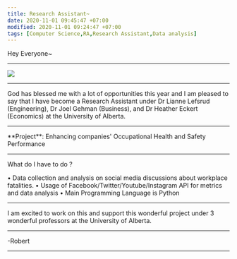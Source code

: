 ```yaml
---
title: Research Assistant~
date: 2020-11-01 09:45:47 +07:00
modified: 2020-11-01 09:24:47 +07:00
tags: [Computer Science,RA,Research Assistant,Data analysis]
---
```

Hey Everyone~
<hr>
<img src = "https://cdn.movember.com/uploads/network-profile/ffdf4201402dbe62891540d75f45d904-5bce1f1d4fe39-hero.png">

<hr>
God has blessed me with a lot of opportunities this year and I am pleased to say that I have become a Research Assistant under Dr Lianne Lefsrud (Engineering), Dr Joel Gehman (Business), and Dr Heather Eckert (Economics) at the University of Alberta.

<hr>
**Project**: Enhancing companies' Occupational Health and Safety Performance

<hr>
What do I have to do ?

• Data collection and analysis on social media discussions about workplace fatalities.
• Usage of Facebook/Twitter/Youtube/Instagram API for metrics and data analysis
• Main Programming Language is Python

<hr>

I am excited to work on this and support this wonderful project under 3 wonderful professors at the University of Alberta.

<hr>
-Robert
<hr> 

<div id="wpac-comment"></div>
<script type="text/javascript">
wpac_init = window.wpac_init || [];
wpac_init.push({widget: 'Comment', id: 26271});
(function() {
    if ('WIDGETPACK_LOADED' in window) return;
    WIDGETPACK_LOADED = true;
    var mc = document.createElement('script');
    mc.type = 'text/javascript';
    mc.async = true;
    mc.src = 'https://embed.widgetpack.com/widget.js';
    var s = document.getElementsByTagName('script')[0]; s.parentNode.insertBefore(mc, s.nextSibling);
})();
</script>
